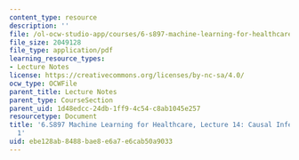 ```yaml
---
content_type: resource
description: ''
file: /ol-ocw-studio-app/courses/6-s897-machine-learning-for-healthcare-spring-2019/ebe128ab8488bae8e6a7e6cab50a9033_MIT6_S897S19_lec14.pdf
file_size: 2049128
file_type: application/pdf
learning_resource_types:
- Lecture Notes
license: https://creativecommons.org/licenses/by-nc-sa/4.0/
ocw_type: OCWFile
parent_title: Lecture Notes
parent_type: CourseSection
parent_uid: 1d48edcc-24db-1ff9-4c54-c8ab1045e257
resourcetype: Document
title: '6.S897 Machine Learning for Healthcare, Lecture 14: Causal Inference Part
  1'
uid: ebe128ab-8488-bae8-e6a7-e6cab50a9033
---
```

